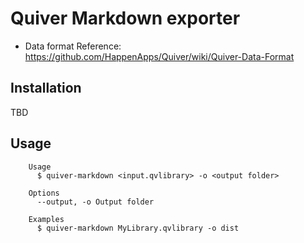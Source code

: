 # Quiver Markdown exporter

* Data format Reference: https://github.com/HappenApps/Quiver/wiki/Quiver-Data-Format

## Installation

TBD

## Usage

```
	Usage
	  $ quiver-markdown <input.qvlibrary> -o <output folder>

	Options
	  --output, -o Output folder

	Examples
	  $ quiver-markdown MyLibrary.qvlibrary -o dist
```